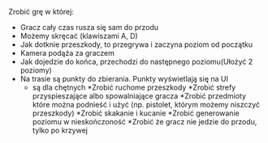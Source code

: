 Zrobić grę w której:
-	Gracz cały czas rusza się sam do przodu
-	Możemy skręcać (klawiszami A, D)
-	Jak dotknie przeszkody, to przegrywa i zaczyna poziom od początku
-	Kamera podąża za graczem
-	Jak dojedzie do końca, przechodzi do następnego poziomu(Ułożyć 2 poziomy)
- Na trasie są punkty do zbierania. Punkty wyświetlają się na UI
	* są dla chętnych
	*Zrobić ruchome przeszkody
	*Zrobić strefy przyspieszające albo spowalniające gracza
	*Zrobić przedmioty które można podnieść i użyć (np. pistolet, którym możemy niszczyć przeszkody)
	*Zrobić skakanie i kucanie
	*Zrobić generowanie poziomu w nieskończoność
	*Zrobić że gracz nie jedzie do przodu, tylko po krzywej
